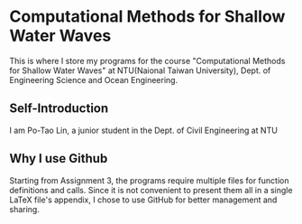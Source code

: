 # Computational Methods for Shallow Water Waves
This is where I store my programs for the course "Computational Methods for Shallow Water Waves" at NTU(Naional Taiwan University), Dept. of Engineering Science and Ocean Engineering.

## Self-Introduction
I am Po-Tao Lin, a junior student in the Dept. of Civil Engineering at NTU

## Why I use Github
Starting from Assignment 3, the programs require multiple files for function definitions and calls. Since it is not convenient to present them all in a single LaTeX file's appendix, I chose to use GitHub for better management and sharing.
